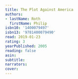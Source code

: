 ```yaml
---
title: The Plot Against America
authors:
- lastName: Roth
  firstName: Philip
isbn10: '1400079497'
isbn13: '9781400079490'
read: 2019-01-23
rating: 3
yearPublished: 2005
reading: false
asin:
subtitle:
narrators:
cover:
---
```

